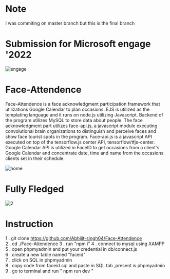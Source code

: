 # Note
I was commiting on master branch but this is the final branch

# Submission for Microsoft engage '2022
![engage](https://user-images.githubusercontent.com/103450664/170868025-7cc0cd61-7cc4-4888-9455-8624e912f75b.jpg)


# Face-Attendence
Face-Attendence is a face acknowledgment participation framework that utilizations Google Calendar to plan occasions. EJS is utilized as the templating language and it runs on node.js utilizing Javascript. Backend of the program utilizes MySQL to store data about people. The face acknowledgment part utilizes face-api.js, a javascript module executing convolutional brain organizations to distinguish and perceive faces and show face tourist spots in the program. Face-api.js is a javascript API executed on top of the tensorflow.js center API, tensorflow/tfjs-center. Google Calendar API is utilized in FaceID to get occasions from a client's Google Calendar and concentrate date, time and name from the occasions clients set in their schedule.

![home](https://user-images.githubusercontent.com/103450664/170866579-d61bc6ce-5255-4b42-b148-35caa79cfd0a.PNG)

# Fully Fledged
![2](https://user-images.githubusercontent.com/103450664/170869619-27e5d5dd-dd97-4c29-902d-5900acd51862.jpg)

# Instruction
1 . git clone https://github.com/Abhijit-singh04/Face-Attendence <br>
2 . cd ./Face-Attendence 
3 . run "npm i" 
4 . connect to mysql using XAMPP <br>
5 . open phpmyadmin and put your credential in db/connect.js<br>
6 . create a new  table named "faceid"<br>
7 . click on SQL in phpmyadmin <br>
8 . copy code from faceid.sql and paste in SQL tab ,present is phpmyadmin<br>
9 . go to terminal and run " npm run dev "<br>



